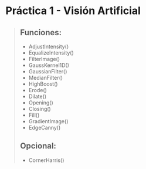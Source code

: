 # Práctica 1 - Visión Artificial
> ## Funciones:
> - AdjustIntensity()
> - EqualizeIntensity()
> - FilterImage()
> - GaussKernel1D()
> - GaussianFilter()
> - MedianFilter()
> - HighBoost()
> - Erode()
> - Dilate()
> - Opening()
> - Closing()
> - Fill()
> - GradientImage()
> - EdgeCanny()
> ## Opcional: 
> - CornerHarris()

